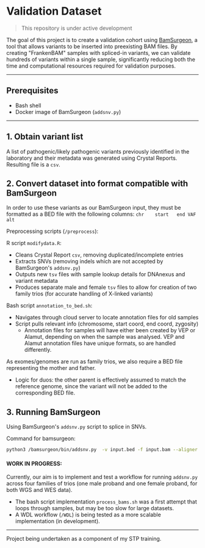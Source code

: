 # Validation Dataset

> This repository is under active development

The goal of this project is to create a validation cohort using [BamSurgeon](https://github.com/adamewing/bamsurgeon), a tool that allows variants to be inserted into preexisting BAM files. By creating "FrankenBAM" samples with spliced-in variants, we can validate hundreds of variants within a single sample, significantly reducing both the time and computational resources required for validation purposes. 

---
## Prerequisites
- Bash shell
- Docker image of BamSurgeon (`addsnv.py`)
---

## 1. Obtain variant list

A list of pathogenic/likely pathogenic variants previously identified in the laboratory and their metadata was generated using Crystal Reports. Resulting file is a `csv`.

## 2. Convert dataset into format compatible with BamSurgeon

In order to use these variants as our BamSurgeon input, they must be formatted as a BED file with the following columns: 
`chr    start   end VAF alt`

Preprocessing scripts (`/preprocess`):

R script `modifydata.R`:
- Cleans Crystal Report `csv`, removing duplicated/incomplete entries
- Extracts SNVs (removing indels which are not accepted by BamSurgeon's `addsnv.py`)
- Outputs new `tsv` files with sample lookup details for DNAnexus and variant metadata
- Produces separate male and female `tsv` files to allow for creation of two family trios (for accurate handling of X-linked variants)

Bash script `annotation_to_bed.sh`:
- Navigates through cloud server to locate annotation files for old samples
- Script pulls relevant info (chromosome, start coord, end coord, zygosity)
    - Annotation files for samples will have either been created by VEP or Alamut, depending on when the sample was analysed. VEP and Alamut annotation files have unique formats, so are handled differently. 

As exomes/genomes are run as family trios, we also require a BED file representing the mother and father. 
- Logic for duos: the other parent is effectively assumed to match the reference genome, since the variant will not be added to the corresponding BED file. 

## 3. Running BamSurgeon

Using BamSurgeon's `addsnv.py` script to splice in SNVs. 

Command for bamsurgeon:
```bash
python3 /bamsurgeon/bin/addsnv.py  -v input.bed -f input.bam --aligner mem --picardjar /picard.jar -p 8 -o output.bam -r ref.fasta
```

#### WORK IN PROGRESS:
Currently, our aim is to implement and test a workflow for running `addsnv.py` across four families of trios (one male proband and one female proband, for both WGS and WES data).
- The bash script implementation `process_bams.sh` was a first attempt that loops through samples, but may be too slow for large datasets. 
- A WDL workflow (`/WDL`) is being tested as a more scalable implementation (in development).

---

Project being undertaken as a component of my STP training. 
